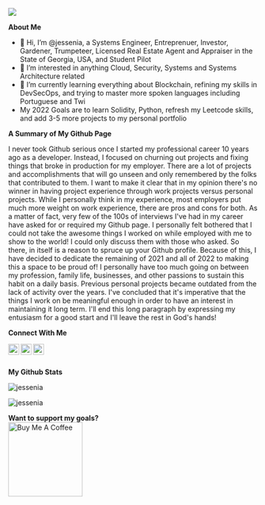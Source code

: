 ![](https://visitor-badge.glitch.me/badge?page_id=jessenia.jessenia)

<b>About Me</b> <br />
- 👋 Hi, I’m @jessenia, a Systems Engineer, Entreprenuer, Investor, Gardener, Trumpeteer, Licensed Real Estate Agent and Appraiser in the State of Georgia, USA, and Student Pilot
- 👀 I’m interested in anything Cloud, Security, Systems and Systems Architecture related
- 🌱 I’m currently learning everything about Blockchain, refining my skills in DevSecOps, and trying to master more spoken languages including Portuguese and Twi
- My 2022 Goals are to learn Solidity, Python, refresh my Leetcode skills, and add 3-5 more projects to my personal portfolio 

<b>A Summary of My Github Page</b> <br />
<p>I never took Github serious once I started my professional career 10 years ago as a developer. Instead, I focused on churning out projects and fixing things that broke in production for my employer. There are a lot of projects and accomplishments that will go unseen and only remembered by the folks that contributed to them. I want to make it clear that in my opinion there's no winner in having project experience through work projects versus personal projects. While I personally think in my experience, most employers put much more weight on work experience,  there are pros and cons for both. As a matter of fact, very few of the 100s of interviews I've had in my career have asked for or required my Github page. I personally felt bothered that I could not take the awesome things I worked on while employed with me to show to the world! I could only discuss them with those who asked. So there, in itself is a reason to spruce up your Github profile. Because of this, I have decided to dedicate the remaining of 2021 and all of 2022 to making this a space to be proud of! I personally have too much going on between my profession, family life, businesses, and other passions to sustain this habit on a daily basis. Previous personal projects became outdated from the lack of activity over the years. I've concluded that it's imperative that the things I work on be meaningful enough in order to have an interest in maintaining it long term. I'll end this long paragraph by expressing my entusiasm for a good start and I'll leave the rest in God's hands! <p/>

<b>Connect With Me</b> <br />

<a href="https://medium.com/@jessenia.tech"><img align="left" alt="Jessenia's Medium" width="22px" src="https://img.shields.io/badge/medium-%2312100E.svg?&style=for-the-badge&logo=medium&logoColor=white" /></a> 

<a href="https://twitter.com/jessenia_intech"><img align="left" alt="Jessenia | Twitter" width="22px" src="https://raw.githubusercontent.com/peterthehan/peterthehan/master/assets/twitter.svg" /></a>

<a href="https://www.linkedin.com/in/jessenia/"><img align="left" alt="Jessenia's LinkedIn" width="22px" src="https://raw.githubusercontent.com/peterthehan/peterthehan/master/assets/linkedin.svg" /></a>
 
<br /> <br />

<b>My Github Stats</b> <br />

<p align="left">
 <img src="https://github-readme-stats.vercel.app/api?username=jessenia&show_icons=true&theme=gotham" alt="jessenia" />
</p>

<p align="left">
 <img src="https://github-readme-stats.vercel.app/api/top-langs/?username=jessenia&layout=compact&show_icons=true&theme=gotham" alt="jessenia" /> 
</p>

<b>Want to support my goals? </b> <br />
<a href="https://www.buymeacoffee.com/jessenia" target="_blank"><img src="https://cdn.buymeacoffee.com/buttons/v2/default-red.png" alt="Buy Me A Coffee" width="150" ></a>

<!---
jessenia/jessenia is a ✨ special ✨ repository because its `README.md` (this file) appears on your GitHub profile.
You can click the Preview link to take a look at your changes.
--->
